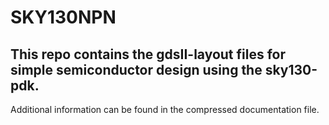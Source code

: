 # SKY130NPN

## This repo contains the gdsII-layout files for simple semiconductor design using the sky130-pdk.

Additional information can be found in the compressed documentation file.